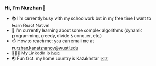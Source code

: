 ### Hi, I'm Nurzhan 👋

- 📚 I’m currently busy with my schoolwork but in my free time I want to learn React Native!
- 🏫 I’m currently learning about some complex algorithms (dynamic programming, greedy, divide & conquer, etc.)
- 📫 How to reach me: you can email me at nurzhan.kanatzhanov@wustl.edu
- 👨🏻‍💻 My LinkedIn is [here](https://www.linkedin.com/in/nurzhan-kanatzhanov/)
- 🌏 Fun fact: my home country is Kazakhstan 🇰🇿
